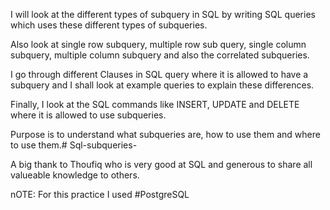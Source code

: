 I will look at the different types of subquery in SQL by writing SQL queries which uses these different types of subqueries.

Also look at single row subquery, multiple row sub query, single column subquery, multiple column subquery and also the correlated subqueries.

I go through different Clauses in SQL query where it is allowed to have a subquery and I shall look at example queries to explain these differences.

Finally, I look at the SQL commands like INSERT, UPDATE and DELETE where it is allowed to use subqueries.

Purpose is to understand what subqueries are, how to use them and where to use them.# Sql-subqueries-

A big thank to Thoufiq who is very good at SQL and generous to share all valueable knowledge to others.

nOTE: For this practice I used #PostgreSQL 
